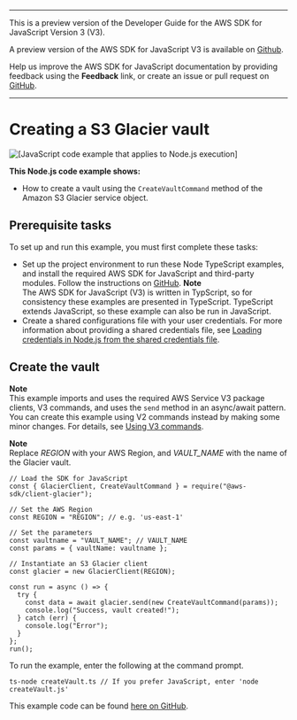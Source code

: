 --------

This is a preview version of the Developer Guide for the AWS SDK for JavaScript Version 3 \(V3\)\.

A preview version of the AWS SDK for JavaScript V3 is available on [Github](https://github.com/aws/aws-sdk-js-v3)\.

Help us improve the AWS SDK for JavaScript documentation by providing feedback using the **Feedback** link, or create an issue or pull request on [GitHub](https://github.com/awsdocs/aws-sdk-for-javascript-v3)\.

--------

# Creating a S3 Glacier vault<a name="glacier-example-creating-a-vault"></a>

![\[JavaScript code example that applies to Node.js execution\]](http://docs.aws.amazon.com/sdk-for-javascript/v3/developer-guide/images/nodeicon.png)

**This Node\.js code example shows:**
+ How to create a vault using the `CreateVaultCommand` method of the Amazon S3 Glacier service object\.

## Prerequisite tasks<a name="glacier-example-createvault-prerequisites"></a>

To set up and run this example, you must first complete these tasks:
+ Set up the project environment to run these Node TypeScript examples, and install the required AWS SDK for JavaScript and third\-party modules\. Follow the instructions on [ GitHub](https://github.com/awsdocs/aws-doc-sdk-examples/tree/master/javascriptv3/example_code/glacier/README.md)\.
**Note**  
The AWS SDK for JavaScript \(V3\) is written in TypScript, so for consistency these examples are presented in TypeScript\. TypeScript extends JavaScript, so these example can also be run in JavaScript\.
+ Create a shared configurations file with your user credentials\. For more information about providing a shared credentials file, see [Loading credentials in Node\.js from the shared credentials file](loading-node-credentials-shared.md)\.

## Create the vault<a name="glacier-example-createvault-code"></a>

**Note**  
This example imports and uses the required AWS Service V3 package clients, V3 commands, and uses the `send` method in an async/await pattern\. You can create this example using V2 commands instead by making some minor changes\. For details, see [Using V3 commands](welcome.md#using_v3_commands)\.

**Note**  
Replace *REGION* with your AWS Region, and *VAULT\_NAME* with the name of the Glacier vault\.

```
// Load the SDK for JavaScript
const { GlacierClient, CreateVaultCommand } = require("@aws-sdk/client-glacier");

// Set the AWS Region
const REGION = "REGION"; // e.g. 'us-east-1'

// Set the parameters
const vaultname = "VAULT_NAME"; // VAULT_NAME
const params = { vaultName: vaultname };

// Instantiate an S3 Glacier client
const glacier = new GlacierClient(REGION);

const run = async () => {
  try {
    const data = await glacier.send(new CreateVaultCommand(params));
    console.log("Success, vault created!");
  } catch (err) {
    console.log("Error");
  }
};
run();
```

To run the example, enter the following at the command prompt\.

```
ts-node createVault.ts // If you prefer JavaScript, enter 'node createVault.js'
```

This example code can be found [here on GitHub](https://github.com/awsdocs/aws-doc-sdk-examples/blob/master/javascriptv3/example_code/glacier/src/createVault.ts)\.